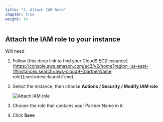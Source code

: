 ```yaml
---
title: "3. Attach IAM Role"
chapter: true
weight: 14
---
```


## Attach the IAM role to your instance

Will need

1. Follow [this deep link to find your Cloud9 EC2 instance](https://console.aws.amazon.com/ec2/v2/home?region=us-east-1#Instances:search=aws-cloud9-{partnerName role}};sort=desc:launchTime)

2. Select the instance, then choose **Actions / Security / Modify IAM role**

    ![Attach IAM role](/images/setup/attachIAMrole.png)

3. Choose the role that contains your Partner Name in it.

4. Click **Save**



